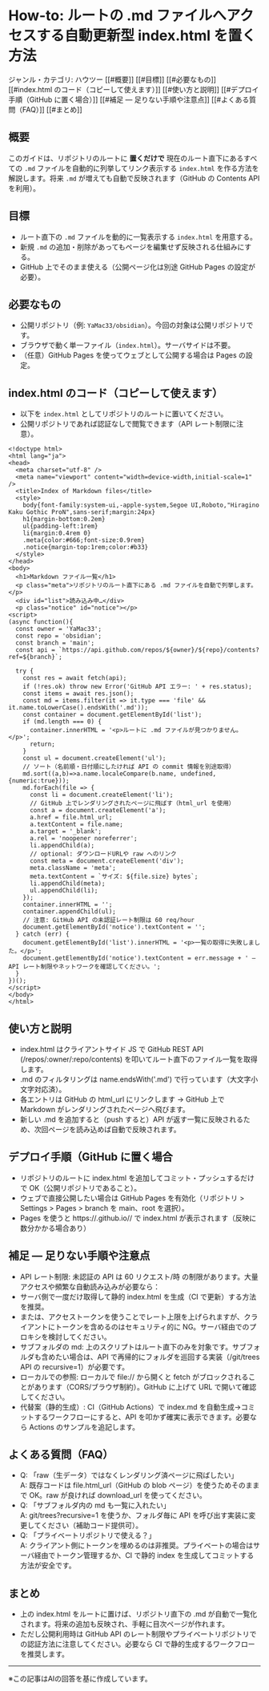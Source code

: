 # How-to: ルートの .md ファイルへアクセスする自動更新型 index.html を置く方法

ジャンル・カテゴリ: ハウツー
[[#概要]]
[[#目標]]
[[#必要なもの]]
[[#index.html のコード（コピーして使えます）]]
[[#使い方と説明]]
[[#デプロイ手順（GitHub に置く場合）]]
[[#補足 — 足りない手順や注意点]]
[[#よくある質問（FAQ）]]
[[#まとめ]]

## 概要
このガイドは、リポジトリのルートに **置くだけで** 現在のルート直下にあるすべての `.md` ファイルを自動的に列挙してリンク表示する `index.html` を作る方法を解説します。将来 `.md` が増えても自動で反映されます（GitHub の Contents API を利用）。

## 目標
- ルート直下の `.md` ファイルを動的に一覧表示する `index.html` を用意する。
- 新規 `.md` の追加・削除があってもページを編集せず反映される仕組みにする。
- GitHub 上でそのまま使える（公開ページ化は別途 GitHub Pages の設定が必要）。

## 必要なもの
- 公開リポジトリ（例: `YaMac33/obsidian`）。今回の対象は公開リポジトリです。
- ブラウザで動く単一ファイル（`index.html`）。サーバサイドは不要。
- （任意）GitHub Pages を使ってウェブとして公開する場合は Pages の設定。

## index.html のコード（コピーして使えます）
- 以下を `index.html` としてリポジトリのルートに置いてください。
- 公開リポジトリであれば認証なしで閲覧できます（API レート制限に注意）。

```
<!doctype html>
<html lang="ja">
<head>
  <meta charset="utf-8" />
  <meta name="viewport" content="width=device-width,initial-scale=1" />
  <title>Index of Markdown files</title>
  <style>
    body{font-family:system-ui,-apple-system,Segoe UI,Roboto,"Hiragino Kaku Gothic ProN",sans-serif;margin:24px}
    h1{margin-bottom:0.2em}
    ul{padding-left:1rem}
    li{margin:0.4rem 0}
    .meta{color:#666;font-size:0.9rem}
    .notice{margin-top:1rem;color:#b33}
  </style>
</head>
<body>
  <h1>Markdown ファイル一覧</h1>
  <p class="meta">リポジトリのルート直下にある .md ファイルを自動で列挙します。</p>
  <div id="list">読み込み中…</div>
  <p class="notice" id="notice"></p>
<script>
(async function(){
  const owner = 'YaMac33';
  const repo = 'obsidian';
  const branch = 'main';
  const api = `https://api.github.com/repos/${owner}/${repo}/contents?ref=${branch}`;

  try {
    const res = await fetch(api);
    if (!res.ok) throw new Error('GitHub API エラー: ' + res.status);
    const items = await res.json();
    const md = items.filter(it => it.type === 'file' && it.name.toLowerCase().endsWith('.md'));
    const container = document.getElementById('list');
    if (md.length === 0) {
      container.innerHTML = '<p>ルートに .md ファイルが見つかりません。</p>';
      return;
    }
    const ul = document.createElement('ul');
    // ソート（名前順・日付順にしたければ API の commit 情報を別途取得）
    md.sort((a,b)=>a.name.localeCompare(b.name, undefined, {numeric:true}));
    md.forEach(file => {
      const li = document.createElement('li');
      // GitHub 上でレンダリングされたページに飛ばす（html_url を使用）
      const a = document.createElement('a');
      a.href = file.html_url;
      a.textContent = file.name;
      a.target = '_blank';
      a.rel = 'noopener noreferrer';
      li.appendChild(a);
      // optional: ダウンロードURLや raw へのリンク
      const meta = document.createElement('div');
      meta.className = 'meta';
      meta.textContent = `サイズ: ${file.size} bytes`;
      li.appendChild(meta);
      ul.appendChild(li);
    });
    container.innerHTML = '';
    container.appendChild(ul);
    // 注意: GitHub API の未認証レート制限は 60 req/hour
    document.getElementById('notice').textContent = '';
  } catch (err) {
    document.getElementById('list').innerHTML = '<p>一覧の取得に失敗しました。</p>';
    document.getElementById('notice').textContent = err.message + ' — API レート制限やネットワークを確認してください。';
  }
})();
</script>
</body>
</html>
```

## 使い方と説明
- index.html はクライアントサイド JS で GitHub REST API (/repos/:owner/:repo/contents) を叩いてルート直下のファイル一覧を取得します。
- .md のフィルタリングは name.endsWith('.md') で行っています（大文字小文字対応済）。
- 各エントリは GitHub の html_url にリンクします → GitHub 上で Markdown がレンダリングされたページへ飛びます。
- 新しい .md を追加すると（push すると）API が返す一覧に反映されるため、次回ページを読み込めば自動で反映されます。

## デプロイ手順（GitHub に置く場合
- リポジトリのルートに index.html を追加してコミット・プッシュするだけで OK（公開リポジトリであること）。
- ウェブで直接公開したい場合は GitHub Pages を有効化（リポジトリ > Settings > Pages > branch を main、root を選択）。
- Pages を使うと https://<user>.github.io/<repo>/ で index.html が表示されます（反映に数分かかる場合あり）

## 補足 — 足りない手順や注意点
- API レート制限: 未認証の API は 60 リクエスト/時 の制限があります。大量アクセスや頻繁な自動読み込みが必要なら：  
- サーバ側で一度だけ取得して静的 index.html を生成（CI で更新）する方法を推奨。
- または、アクセストークンを使うことでレート上限を上げられますが、クライアントにトークンを含めるのはセキュリティ的に NG。サーバ経由でのプロキシを検討してください。
- サブフォルダの md: 上のスクリプトはルート直下のみを対象です。サブフォルダも含めたい場合は、API で再帰的にフォルダを巡回する実装（/git/trees API の recursive=1）が必要です。
- ローカルでの参照: ローカルで file:// から開くと fetch がブロックされることがあります（CORS/ブラウザ制約）。GitHub に上げて URL で開いて確認してください。
- 代替案（静的生成）: CI（GitHub Actions）で index.md を自動生成→コミットするワークフローにすると、API を叩かず確実に表示できます。必要なら Actions のサンプルを追記します。

## よくある質問（FAQ）
- Q: 「raw（生データ）ではなくレンダリング済ページに飛ばしたい」  
    A: 既存コードは file.html_url（GitHub の blob ページ）を使うためそのままで OK。raw が良ければ download_url を使ってください。
- Q: 「サブフォルダ内の md も一覧に入れたい」  
    A: git/trees?recursive=1 を使うか、フォルダ毎に API を呼び出す実装に変更してください（補助コード提供可）。
- Q: 「プライベートリポジトリで使える？」  
    A: クライアント側にトークンを埋めるのは非推奨。プライベートの場合はサーバ経由でトークン管理するか、CI で静的 index を生成してコミットする方法が安全です。

## まとめ
- 上の index.html をルートに置けば、リポジトリ直下の .md が自動で一覧化されます。将来の追加も反映され、手軽に目次ページが作れます。
- ただし公開利用時は GitHub API のレート制限やプライベートリポジトリでの認証方法に注意してください。必要なら CI で静的生成するワークフローを推奨します。

---

※この記事はAIの回答を基に作成しています。
